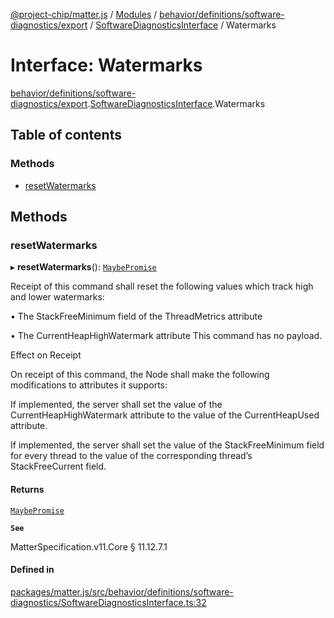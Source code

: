 [@project-chip/matter.js](../README.md) / [Modules](../modules.md) / [behavior/definitions/software-diagnostics/export](../modules/behavior_definitions_software_diagnostics_export.md) / [SoftwareDiagnosticsInterface](../modules/behavior_definitions_software_diagnostics_export.SoftwareDiagnosticsInterface.md) / Watermarks

# Interface: Watermarks

[behavior/definitions/software-diagnostics/export](../modules/behavior_definitions_software_diagnostics_export.md).[SoftwareDiagnosticsInterface](../modules/behavior_definitions_software_diagnostics_export.SoftwareDiagnosticsInterface.md).Watermarks

## Table of contents

### Methods

- [resetWatermarks](behavior_definitions_software_diagnostics_export.SoftwareDiagnosticsInterface.Watermarks.md#resetwatermarks)

## Methods

### resetWatermarks

▸ **resetWatermarks**(): [`MaybePromise`](../modules/util_export.md#maybepromise)

Receipt of this command shall reset the following values which track high and lower watermarks:

  • The StackFreeMinimum field of the ThreadMetrics attribute

  • The CurrentHeapHighWatermark attribute This command has no payload.

Effect on Receipt

On receipt of this command, the Node shall make the following modifications to attributes it supports:

If implemented, the server shall set the value of the CurrentHeapHighWatermark attribute to the value of the
CurrentHeapUsed attribute.

If implemented, the server shall set the value of the StackFreeMinimum field for every thread to the value
of the corresponding thread’s StackFreeCurrent field.

#### Returns

[`MaybePromise`](../modules/util_export.md#maybepromise)

**`See`**

MatterSpecification.v11.Core § 11.12.7.1

#### Defined in

[packages/matter.js/src/behavior/definitions/software-diagnostics/SoftwareDiagnosticsInterface.ts:32](https://github.com/project-chip/matter.js/blob/904d0c9b952b91f28a21803759c5e5c66ee4d272/packages/matter.js/src/behavior/definitions/software-diagnostics/SoftwareDiagnosticsInterface.ts#L32)
